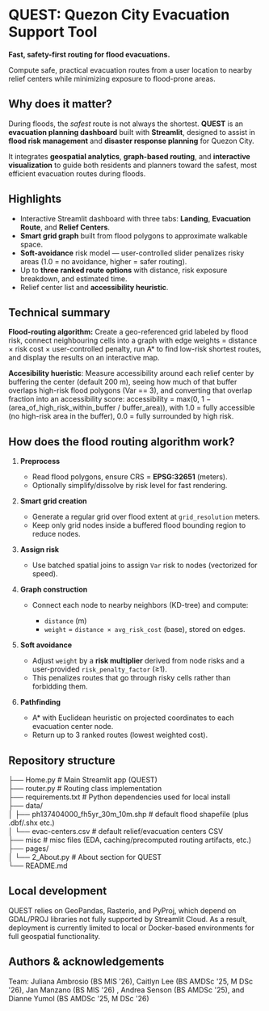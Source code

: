 # QUEST: Quezon City Evacuation Support Tool

**Fast, safety-first routing for flood evacuations.**

Compute safe, practical evacuation routes from a user location to nearby relief centers while minimizing exposure to flood-prone areas.

## Why does it matter?

During floods, the *safest* route is not always the shortest. **QUEST** is an **evacuation planning dashboard** built with **Streamlit**, designed to assist in **flood risk management** and **disaster response planning** for Quezon City.  

It integrates **geospatial analytics**, **graph-based routing**, and **interactive visualization** to guide both residents and planners toward the safest, most efficient evacuation routes during floods.

## Highlights

* Interactive Streamlit dashboard with three tabs: **Landing**, **Evacuation Route**, and **Relief Centers**.
* **Smart grid graph** built from flood polygons to approximate walkable space.
* **Soft-avoidance** risk model — user-controlled slider penalizes risky areas (1.0 = no avoidance, higher = safer routing).
* Up to **three ranked route options** with distance, risk exposure breakdown, and estimated time.
* Relief center list and **accessibility heuristic**.


## Technical summary

**Flood-routing algorithm:** Create a geo-referenced grid labeled by flood risk, connect neighbouring cells into a graph with edge weights = distance × risk cost × user-controlled penalty, run A* to find low-risk shortest routes, and display the results on an interactive map.

**Accesibility hueristic**: Measure accessibility around each relief center by buffering the center (default 200 m), seeing how much of that buffer overlaps high-risk flood polygons (Var == 3), and converting that overlap fraction into an accessibility score: accessibility = max(0, 1 − (area_of_high_risk_within_buffer / buffer_area)), with 1.0 = fully accessible (no high-risk area in the buffer), 0.0 = fully surrounded by high risk.

## How does the flood routing algorithm work?

1. **Preprocess**

   * Read flood polygons, ensure CRS = **EPSG:32651** (meters).
   * Optionally simplify/dissolve by risk level for fast rendering.

2. **Smart grid creation**

   * Generate a regular grid over flood extent at `grid_resolution` meters.
   * Keep only grid nodes inside a buffered flood bounding region to reduce nodes.

3. **Assign risk**

   * Use batched spatial joins to assign `Var` risk to nodes (vectorized for speed).

4. **Graph construction**

   * Connect each node to nearby neighbors (KD-tree) and compute:

     * `distance` (m)
     * `weight` = `distance × avg_risk_cost` (base), stored on edges.

5. **Soft avoidance**

   * Adjust `weight` by a **risk multiplier** derived from node risks and a user-provided `risk_penalty_factor` (≥1).
   * This penalizes routes that go through risky cells rather than forbidding them.

6. **Pathfinding**

   * A* with Euclidean heuristic on projected coordinates to each evacuation center node.
   * Return up to 3 ranked routes (lowest weighted cost).

## Repository structure
├── Home.py                      # Main Streamlit app (QUEST) <br>
├── router.py                    # Routing class implementation <br>
├── requirements.txt             # Python dependencies used for local install <br>
├── data/ <br>
│   ├── ph137404000_fh5yr_30m_10m.shp  # default flood shapefile (plus .dbf/.shx etc.) <br>
│   └── evac-centers.csv               # default relief/evacuation centers CSV <br>
├── misc                               # misc files (EDA, caching/precomputed routing artifacts, etc.) <br>
├── pages/ <br>
│   └── 2_About.py                     # About section for QUEST <br>
└── README.md

## Local development

QUEST relies on GeoPandas, Rasterio, and PyProj, which depend on GDAL/PROJ libraries not fully supported by Streamlit Cloud. As a result, deployment is currently limited to local or Docker-based environments for full geospatial functionality.

## Authors & acknowledgements

Team: Juliana Ambrosio (BS MIS '26), Caitlyn Lee (BS AMDSc '25, M DSc '26), Jan Manzano (BS MIS '26) , Andrea Senson (BS AMDSc '25), and Dianne Yumol (BS AMDSc '25, M DSc '26)